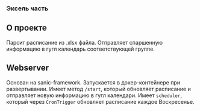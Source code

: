 ### Эксель часть

## О проекте

Парсит расписание из .xlsx файла. Отправляет спаршенную информацию в гугл календарь соответствующей группе.

## Webserver

Основан на sanic-framework. Запускается в докер-контейнере при развертывании. Имеет метод `/start`, который обновляет расписание и отправляет новую информацию в гугл календари. Имеет `scheduler`, который через `CronTrigger` обновляет расписание каждое Воскресенье.